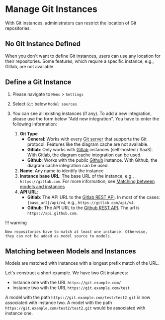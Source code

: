 <!--
 ~ SPDX-FileCopyrightText: Copyright DB InfraGO AG and contributors
 ~ SPDX-License-Identifier: Apache-2.0
 -->

# Manage Git Instances

With Git instances, administrators can restrict the location of Git
repositories.

## No Git Instance Defined

When you don't want to define Git instances, users can use any location for
their repositories. Some features, which require a specific instance, e.g.,
Gitlab, are not available.

## Define a Git Instance

1. Please navigate to `Menu` > `Settings`
1. Select `Git` below `Model sources`
1. You can see all existing instances (if any). To add a new integration,
   please use the form below "Add new integration". You have to enter the
   following information:

    1. **Git Type**
        - **General**: Works with every
          [Git server](https://git-scm.com/book/en/v2/Git-on-the-Server-Setting-Up-the-Server)
          that supports the Git protocol. Features like the diagram cache are
          not available.
        - **Gitlab**: Only works with [Gitlab](https://about.gitlab.com/)
          instances (self-hosted / SaaS). With Gitlab, the diagram cache
          integration can be used.
        - **Github**: Works with the public [Github](https://github.com/)
          instance. With Github, the diagram cache integration can be used.
    1. **Name**: Any name to identify the instance
    1. **Instance base URL**: The base URL of the instance, e.g.,
       `https://gitlab.com`. For more information, see
       [Matching between models and instances](#matching-between-models-and-instances)
    1. **API URL**:
        - **Gitlab**: The API URL to the
          [Gitlab REST API](https://docs.gitlab.com/ee/api/rest/). In most of
          the cases: `{base_url}/api/v4`, e.g., `https://gitlab.com/api/v4`.
        - **Github**: The API URL to the
          [Github REST API](https://docs.github.com/en/rest?apiVersion=2022-11-28).
          The url is `https://api.github.com`.

!!! warning

    New repositories have to match at least one instance. Otherwise,
    they can not be added as model source to models.

## Matching between Models and Instances

Models are matched with instances with a longest prefix match of the URL.

Let's construct a short example. We have two Git instances:

-   Instance one with the URL `https://git.example.com/`
-   Instance two with the URL `https://git.example.com/test`

A model with the path `https://git.example.com/test/test2.git` is now
associated with instance two. A model with the path
`https://git.example.com/test2/test2.git` would be associated with instance
one.
